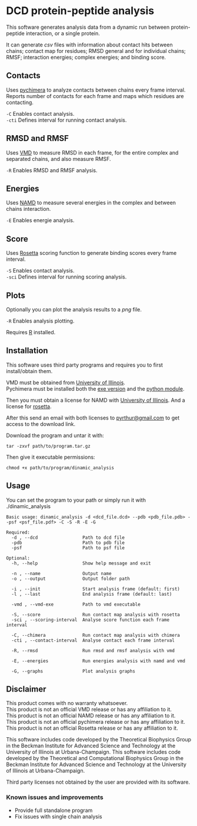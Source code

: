 # DCD protein-peptide analysis
This software generates analysis data from a dynamic run between protein-peptide interaction, or a single protein.

It can generate *csv* files with information about contact hits between chains; contact map for residues; RMSD general and for individual chains; RMSF; interaction energies; complex energies; and binding score.

## Contacts
Uses [pychimera](https://pypi.org/project/pychimera/) to analyze contacts between chains every frame interval. Reports number of contacts for each frame and maps which residues are contacting.
 
`-C` Enables contact analysis.  
`-cti` Defines interval for running contact analysis.

## RMSD and RMSF
Uses [VMD](https://www.ks.uiuc.edu/Research/vmd/) to measure RMSD in each frame, for the entire complex and separated chains, and also measure RMSF. 

`-R` Enables RMSD and RMSF analysis.

## Energies
Uses [NAMD](https://www.ks.uiuc.edu/Research/namd/) to measure several energies in the complex and between chains interaction.

`-E` Enables energie analysis.

## Score
Uses [Rosetta](https://www.rosettacommons.org/) scoring function to generate binding scores every frame interval.

`-S` Enables contact analysis.  
`-sci` Defines interval for running scoring analysis.

## Plots
Optionally you can plot the analysis results to a *png* file.

`-R` Enables analysis plotting.

Requires [R](https://www.r-project.org/) installed.

## Installation
This software uses third party programs and requires you to first install/obtain them.

VMD must be obtained from [University of Illinois](https://www.ks.uiuc.edu/Development/Download/download.cgi?PackageName=VMD).  
Pychimera must be installed both the [exe version](https://www.cgl.ucsf.edu/chimera/download.html) and the [python module](https://pypi.org/project/pychimera/). 

Then you must obtain a license for NAMD with [University of Illinois](https://www.ks.uiuc.edu/Development/Download/download.cgi?UserID=&AccessCode=&ArchiveID=1641). And a license for [rosetta](https://els2.comotion.uw.edu/product/rosetta).

After this send an email with both licenses to [pyrthur@gmail.com](pyrthur@gmail.com) to get access to the download link.

Download the program and untar it with:

    tar -zxvf path/to/program.tar.gz

Then give it executable permissions:
 
    chmod +x path/to/program/dinamic_analysis

## Usage
You can set the program to your path or simply run it with ./dinamic_analysis

```
Basic usage: dinamic_analysis -d <dcd_file.dcd> --pdb <pdb_file.pdb> --psf <psf_file.pdf> -C -S -R -E -G

Required:
  -d , --dcd                 Path to dcd file
  -pdb                       Path to pdb file
  -psf                       Path to psf file

Optional:
  -h, --help                 Show help message and exit

  -n , --name                Output name
  -o , --output              Output folder path

  -i , --init                Start analysis frame (default: first)
  -l , --last                End analysis frame (default: last)

  -vmd , --vmd-exe           Path to vmd executable

  -S, --score                Run contact map analysis with rosetta
  -sci , --scoring-interval  Analyse score function each frame interval

  -C, --chimera              Run contact map analysis with chimera
  -cti , --contact-interval  Analyse contact each frame interval

  -R, --rmsd                 Run rmsd and rmsf analysis with vmd

  -E, --energies             Run energies analysis with namd and vmd

  -G, --graphs               Plot analysis graphs
```
     
## Disclaimer

This product comes with no warranty whatsoever.  
This product is not an official VMD release or has any affiliation to it.  
This product is not an official NAMD release or has any affiliation to it.  
This product is not an official pychimera release or has any affiliation to it.  
This product is not an official Rosetta release or has any affiliation to it.  

This software includes code developed by the Theoretical Biophysics Group in the Beckman Institute for Advanced Science and Technology at the University of Illinois at Urbana-Champaign.
This software includes code developed by the Theoretical and Computational Biophysics Group in the Beckman Institute for Advanced Science and Technology at the University of Illinois at Urbana-Champaign.
 
Third party licenses not obtained by the user are provided with its software. 

### Known issues and improvements
- Provide full standalone program
- Fix issues with single chain analysis